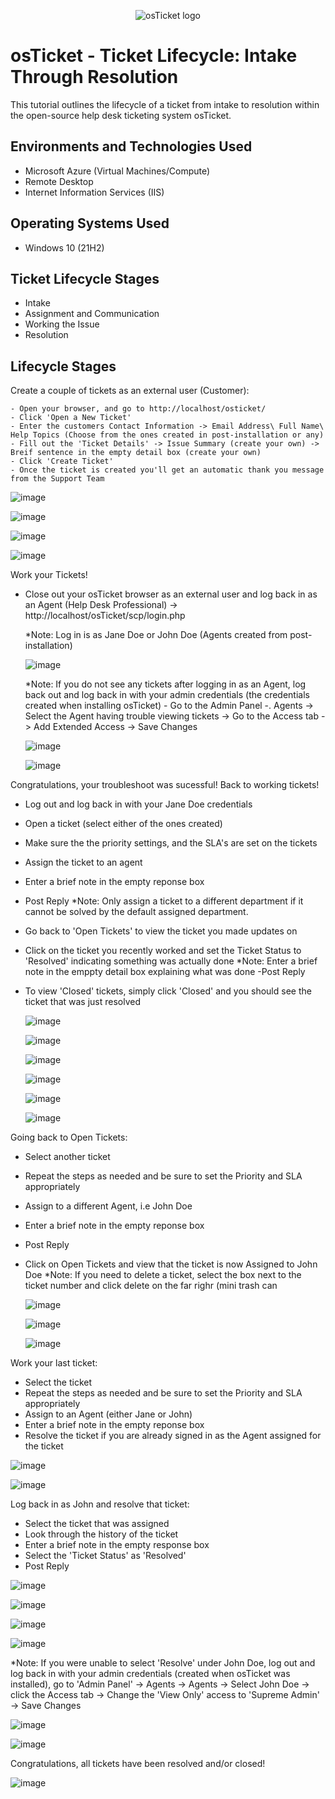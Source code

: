 <p align="center">
<img src="https://i.imgur.com/Clzj7Xs.png" alt="osTicket logo"/>
</p>

<h1>osTicket - Ticket Lifecycle: Intake Through Resolution</h1>
This tutorial outlines the lifecycle of a ticket from intake to resolution within the open-source help desk ticketing system osTicket.<br />



<h2>Environments and Technologies Used</h2>

- Microsoft Azure (Virtual Machines/Compute)
- Remote Desktop
- Internet Information Services (IIS)

<h2>Operating Systems Used </h2>

- Windows 10</b> (21H2)

<h2>Ticket Lifecycle Stages</h2>

- Intake
- Assignment and Communication
- Working the Issue
- Resolution

<h2>Lifecycle Stages</h2>

 Create a couple of tickets as an external user (Customer):

    - Open your browser, and go to http://localhost/osticket/
    - Click 'Open a New Ticket'
    - Enter the customers Contact Information -> Email Address\ Full Name\ Help Topics (Choose from the ones created in post-installation or any)
    - Fill out the 'Ticket Details' -> Issue Summary (create your own) -> Breif sentence in the empty detail box (create your own)
    - Click 'Create Ticket' 
    - Once the ticket is created you'll get an automatic thank you message from the Support Team


![image](https://github.com/user-attachments/assets/1258a44b-fa1d-4529-8fed-53cc237c3818)

![image](https://github.com/user-attachments/assets/6cad6fc0-6df0-490e-9ed7-197979548af7)

![image](https://github.com/user-attachments/assets/62e7ef55-a93f-4d28-b6b2-4ec8a7f0bf61)

![image](https://github.com/user-attachments/assets/285da751-7e15-45e6-a897-04089c871e28)







Work your Tickets!

- Close out your osTicket browser as an external user and log back in as an Agent (Help Desk Professional) -> http://localhost/osTicket/scp/login.php
  
   *Note: Log in is as Jane Doe or John Doe (Agents created from post-installation)

  ![image](https://github.com/user-attachments/assets/dc767bfb-2774-4006-9b25-0d6af780e931)
  
   *Note: If you do not see any tickets after logging in as an Agent, log back out and log back in with your admin credentials (the credentials created when installing osTicket)
           - Go to the Admin Panel -. Agents -> Select the Agent having trouble viewing tickets -> Go to the Access tab -> Add Extended Access -> Save Changes


  ![image](https://github.com/user-attachments/assets/fa269ce8-ee24-4577-9e70-b46ee221ceed)


  ![image](https://github.com/user-attachments/assets/c38a970c-eac6-4378-85c5-38c8211869af)




Congratulations, your troubleshoot was sucessful! Back to working tickets!

- Log out and log back in with your Jane Doe credentials
- Open a ticket (select either of the ones created)
- Make sure the the priority settings, and the SLA's are set on the tickets
- Assign the ticket to an agent
- Enter a brief note in the empty reponse box
- Post Reply 
    *Note: Only assign a ticket to a different department if it cannot be solved by the default assigned department.
- Go back to 'Open Tickets' to view the ticket you made updates on
- Click on the ticket you recently worked and set the Ticket Status to 'Resolved' indicating something was actually done
    *Note: Enter a brief note in the emppty detail box explaining what was done
     -Post Reply
- To view 'Closed' tickets, simply click 'Closed' and you should see the ticket that was just resolved

  ![image](https://github.com/user-attachments/assets/db5635f3-ee89-4648-b7ae-317c515a2576)

  ![image](https://github.com/user-attachments/assets/cef28729-e995-4a63-994b-e6613ccf5dd1)

  ![image](https://github.com/user-attachments/assets/b05a2ea2-88e0-4823-857a-8150db3517bc)

  ![image](https://github.com/user-attachments/assets/0664e905-c011-43b6-9ac5-54aee9a8560c)

  ![image](https://github.com/user-attachments/assets/9bc10ba6-1ed8-4c94-baab-1dd1cc6813dc)

  ![image](https://github.com/user-attachments/assets/e5c2e129-1fbf-43e9-8dde-bea86d1e2287)


Going back to Open Tickets: 

 - Select another ticket
 - Repeat the steps as needed and be sure to set the Priority and SLA appropriately
 - Assign to a different Agent, i.e John Doe
 - Enter a brief note in the empty reponse box
 - Post Reply
 - Click on Open Tickets and view that the ticket is now Assigned to John Doe
     *Note: If you need to delete a ticket, select the box next to the ticket number and click delete on the far righr (mini trash can
 

   ![image](https://github.com/user-attachments/assets/da0d6845-0c9c-4696-9ae5-e75ac39476c8)

   ![image](https://github.com/user-attachments/assets/397f4e26-2b0c-4f8a-a2b1-bb7509b67519)

   ![image](https://github.com/user-attachments/assets/5fa33be8-2ea7-4c2a-8486-3e09f2401e5e)


Work your last ticket:

- Select the ticket
- Repeat the steps as needed and be sure to set the Priority and SLA appropriately
- Assign to an Agent (either Jane or John)
- Enter a brief note in the empty reponse box
- Resolve the ticket if you are already signed in as the Agent assigned for the ticket

![image](https://github.com/user-attachments/assets/fe1f329f-a38f-4c0a-91b4-128a5d1a5b82)

![image](https://github.com/user-attachments/assets/a1fde081-cdf8-41e2-a095-86e1704da81e)


Log back in as John and resolve that ticket:
 - Select the ticket that was assigned
 - Look through the history of the ticket
 - Enter a brief note in the empty response box
 - Select the 'Ticket Status' as 'Resolved'
 - Post Reply
   
![image](https://github.com/user-attachments/assets/78de701e-544c-4ab5-8ad2-6c896e5bb75e)

![image](https://github.com/user-attachments/assets/933d71a2-d14b-4d6d-8ad5-c2ff8134a408)

![image](https://github.com/user-attachments/assets/6801c919-8ecd-4a85-81e6-06fc9711a004)

![image](https://github.com/user-attachments/assets/54543c7d-a101-48a3-8868-aebd873c06ba)

 *Note: If you were unable to select 'Resolve' under John Doe, log out and log back in with your admin credentials (created when osTicket was installed), go to 'Admin Panel' -> Agents -> Agents -> Select John Doe -> click the Access tab -> Change the 'View Only' access to 'Supreme Admin' -> Save Changes

 ![image](https://github.com/user-attachments/assets/e5afdcfd-9a05-4115-819d-5f89fa2f1130)

 ![image](https://github.com/user-attachments/assets/17dbaad5-3874-4bf5-8652-91ca919563bf)




Congratulations, all tickets have been resolved and/or closed!

![image](https://github.com/user-attachments/assets/2be288d2-f08e-471b-86dd-5be564f725c5)
